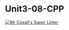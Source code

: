 # Unit3-08-CPP
[![Mr Coxall's Super Linter](https://github.com/ICS3U-Programming-VanN/Unit3-08-CPP/workflows/Mr%20Coxall's%20Super%20Linter/badge.svg)](https://github.com/ICS3U-Programming-VanN/Unit3-08-CPP/actions/)